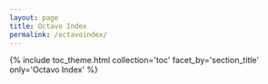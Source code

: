 ```yaml
---
layout: page
title: Octavo Index
permalink: /octavoindex/
---
```


{% include toc_theme.html collection='toc' facet_by='section_title' only='Octavo Index' %}
